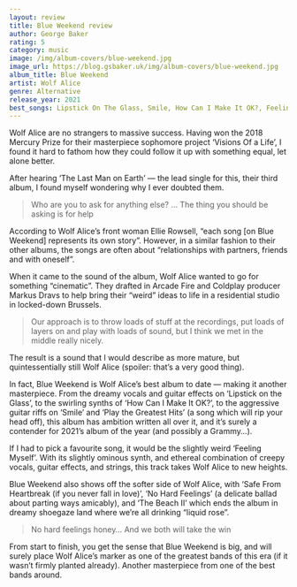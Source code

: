 ```yaml
---
layout: review
title: Blue Weekend review
author: George Baker
rating: 5
category: music
image: /img/album-covers/blue-weekend.jpg
image_url: https://blog.gsbaker.uk/img/album-covers/blue-weekend.jpg
album_title: Blue Weekend
artist: Wolf Alice
genre: Alternative
release_year: 2021
best_songs: Lipstick On The Glass, Smile, How Can I Make It OK?, Feeling Myself, The Last Man On Earth, The Beach II
---
```


Wolf Alice are no strangers to massive success. Having won the 2018 Mercury Prize for their masterpiece sophomore project ‘Visions Of a Life’, I found it hard to fathom how they could follow it up with something equal, let alone better.

After hearing ‘The Last Man on Earth’ — the lead single for this, their third album, I found myself wondering why I ever doubted them.

> Who are you to ask for anything else? … The thing you should be asking is for help

According to Wolf Alice’s front woman Ellie Rowsell, “each song [on Blue Weekend] represents its own story”. However, in a similar fashion to their other albums, the songs are often about “relationships with partners, friends and with oneself”.

When it came to the sound of the album, Wolf Alice wanted to go for something “cinematic”. They drafted in Arcade Fire and Coldplay producer Markus Dravs to help bring their “weird” ideas to life in a residential studio in locked-down Brussels.

> Our approach is to throw loads of stuff at the recordings, put loads of layers on and play with loads of sound, but I think we met in the middle really nicely.

The result is a sound that I would describe as more mature, but quintessentially still Wolf Alice (spoiler: that’s a very good thing).

In fact, Blue Weekend is Wolf Alice’s best album to date — making it another masterpiece. From the dreamy vocals and guitar effects on ‘Lipstick on the Glass’, to the swirling synths of ‘How Can I Make It OK?’, to the aggressive guitar riffs on ‘Smile’ and ‘Play the Greatest Hits’ (a song which will rip your head off), this album has ambition written all over it, and it’s surely a contender for 2021’s album of the year (and possibly a Grammy…).

If I had to pick a favourite song, it would be the slightly weird ‘Feeling Myself’. With its slightly ominous synth, and ethereal combination of creepy vocals, guitar effects, and strings, this track takes Wolf Alice to new heights.

Blue Weekend also shows off the softer side of Wolf Alice, with ‘Safe From Heartbreak (if you never fall in love)’, ‘No Hard Feelings’ (a delicate ballad about parting ways amicably), and ‘The Beach II’ which ends the album in dreamy shoegaze land where we’re all drinking “liquid rose”.

> No hard feelings honey… And we both will take the win

From start to finish, you get the sense that Blue Weekend is big, and will surely place Wolf Alice’s marker as one of the greatest bands of this era (if it wasn’t firmly planted already). Another masterpiece from one of the best bands around.
